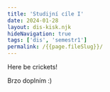 ```yaml
---
title: 'Studijní cíle I'
date: 2024-01-28
layout: dis-kisk.njk
hideNavigation: true
tags: ['dis', 'semestr1']
permalink: /{{page.fileSlug}}/
---
```

Here be crickets!

Brzo doplním :)
